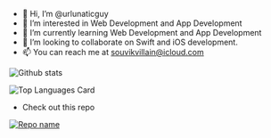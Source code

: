 - 👋 Hi, I’m @urlunaticguy
- 👀 I’m interested in Web Development and App Development
- 🌱 I’m currently learning Web Development and App Development
- 💞️ I’m looking to collaborate on Swift and iOS development.
- 📫 You can reach me at souvikvillain@icloud.com

![Github stats](https://github-readme-stats.vercel.app/api?username=urlunaticguy&theme=highcontrast&show_icons=true&count_private=true)

![Top Languages Card](https://github-readme-stats.vercel.app/api/top-langs/?username=urlunaticguy&layout=compact)

- Check out this repo

[![Repo name](https://github-readme-stats.vercel.app/api/pin/?username=urlunaticguy&repo=crework)](https://github.com/urlunaticguy/crework)

<!---
urlunaticguy/urlunaticguy is a ✨ special ✨ repository because its `README.md` (this file) appears on your GitHub profile.
You can click the Preview link to take a look at your changes.
--->
